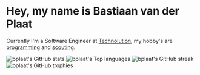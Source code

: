 # Hey, my name is Bastiaan van der Plaat
Currently I'm a Software Engineer at [Technolution](https://www.technolution.com/), my hobby's are [programming](#project-highlights) and [scouting](https://www.diekantankys.nl/).

<picture>
  <source
    srcset="https://github-readme-stats.vercel.app/api?username=bplaat&count_private=true&show_icons=true&theme=dracula"
    media="(prefers-color-scheme: dark)"
  />
  <source
    srcset="https://github-readme-stats.vercel.app/api?username=bplaat&count_private=true&show_icons=true"
    media="(prefers-color-scheme: light), (prefers-color-scheme: no-preference)"
  />
  <img alt="bplaat's GitHub stats" src="https://github-readme-stats.vercel.app/api?username=bplaat&count_private=true&show_icons=true" />
</picture>

<picture>
  <source
    srcset="https://github-readme-stats.vercel.app/api/top-langs/?username=bplaat&layout=compact&langs_count=8&theme=dracula"
    media="(prefers-color-scheme: dark)"
  />
  <source
    srcset="https://github-readme-stats.vercel.app/api/top-langs/?username=bplaat&layout=compact&langs_count=8"
    media="(prefers-color-scheme: light), (prefers-color-scheme: no-preference)"
  />
  <img alt="bplaat's Top languages" src="https://github-readme-stats.vercel.app/api/top-langs/?username=bplaat&layout=compact&langs_count=8" />
</picture>

<picture>
  <source
    srcset="http://github-readme-streak-stats.herokuapp.com?user=bplaat&theme=dracula"
    media="(prefers-color-scheme: dark)"
  />
  <source
    srcset="http://github-readme-streak-stats.herokuapp.com?user=bplaat"
    media="(prefers-color-scheme: light), (prefers-color-scheme: no-preference)"
  />
  <img alt="bplaat's GitHub streak" src="http://github-readme-streak-stats.herokuapp.com?user=bplaat" />
</picture>

<picture>
  <source
    srcset="https://github-profile-trophy.vercel.app/?username=bplaat&margin-w=4&column=9&theme=dracula"
    media="(prefers-color-scheme: dark)"
  />
  <source
    srcset="https://github-profile-trophy.vercel.app/?username=bplaat&margin-w=4&column=9"
    media="(prefers-color-scheme: light), (prefers-color-scheme: no-preference)"
  />
  <img alt="bplaat's GitHub trophies" src="https://github-profile-trophy.vercel.app/?username=bplaat&margin-w=4&column=9" />
</picture>
